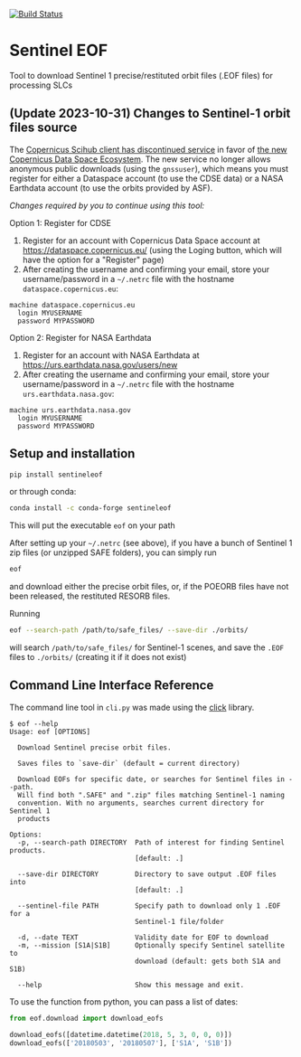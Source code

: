 [![Build Status](https://travis-ci.org/scottstanie/sentineleof.svg?branch=master)](https://travis-ci.org/scottstanie/sentineleof)

# Sentinel EOF

Tool to download Sentinel 1 precise/restituted orbit files (.EOF files) for processing SLCs

## (Update 2023-10-31) Changes to Sentinel-1 orbit files source

The [Copernicus Scihub client has discontinued service](https://scihub.copernicus.eu/) in favor of [the new Copernicus Data Space Ecosystem](https://dataspace.copernicus.eu/). The new service no longer allows anonymous public downloads (using the `gnssuser`), which means you must register for either a Dataspace account (to use the CDSE data) or a NASA Earthdata account (to use the orbits provided by ASF).

*Changes required by you to continue using this tool:*

Option 1: Register for CDSE

1. Register for an account with Copernicus Data Space account at https://dataspace.copernicus.eu/ (using the Loging button, which will have the option for a "Register" page)
2. After creating the username and confirming your email, store your username/password in a `~/.netrc` file with the hostname `dataspace.copernicus.eu`:
```
machine dataspace.copernicus.eu
  login MYUSERNAME
  password MYPASSWORD
```

Option 2: Register for NASA Earthdata

1. Register for an account with NASA Earthdata at https://urs.earthdata.nasa.gov/users/new
2. After creating the username and confirming your email, store your username/password in a `~/.netrc` file with the hostname `urs.earthdata.nasa.gov`:
```
machine urs.earthdata.nasa.gov
  login MYUSERNAME
  password MYPASSWORD
```

## Setup and installation

```bash
pip install sentineleof
```

or through conda:

```bash
conda install -c conda-forge sentineleof
```

This will put the executable `eof` on your path

After setting up your `~/.netrc` (see above), if you have a bunch of Sentinel 1 zip files (or unzipped SAFE folders), you can simply run

```bash
eof
```
and download either the precise orbit files, or, if the POEORB files have not been released, the restituted RESORB files.

Running
```bash
eof --search-path /path/to/safe_files/ --save-dir ./orbits/
```
will search `/path/to/safe_files/` for Sentinel-1 scenes, and save the `.EOF` files to `./orbits/` (creating it if it does not exist)


## Command Line Interface Reference

The command line tool in `cli.py` was made using the [click](https://pocco-click.readthedocs.io/en/latest/) library.

```
$ eof --help
Usage: eof [OPTIONS]

  Download Sentinel precise orbit files.

  Saves files to `save-dir` (default = current directory)

  Download EOFs for specific date, or searches for Sentinel files in --path.
  Will find both ".SAFE" and ".zip" files matching Sentinel-1 naming
  convention. With no arguments, searches current directory for Sentinel 1
  products

Options:
  -p, --search-path DIRECTORY  Path of interest for finding Sentinel products.
                               [default: .]

  --save-dir DIRECTORY         Directory to save output .EOF files into
                               [default: .]

  --sentinel-file PATH         Specify path to download only 1 .EOF for a
                               Sentinel-1 file/folder

  -d, --date TEXT              Validity date for EOF to download
  -m, --mission [S1A|S1B]      Optionally specify Sentinel satellite to
                               download (default: gets both S1A and S1B)

  --help                       Show this message and exit.
```

To use the function from python, you can pass a list of dates:

```python
from eof.download import download_eofs

download_eofs([datetime.datetime(2018, 5, 3, 0, 0, 0)])
download_eofs(['20180503', '20180507'], ['S1A', 'S1B'])
```
